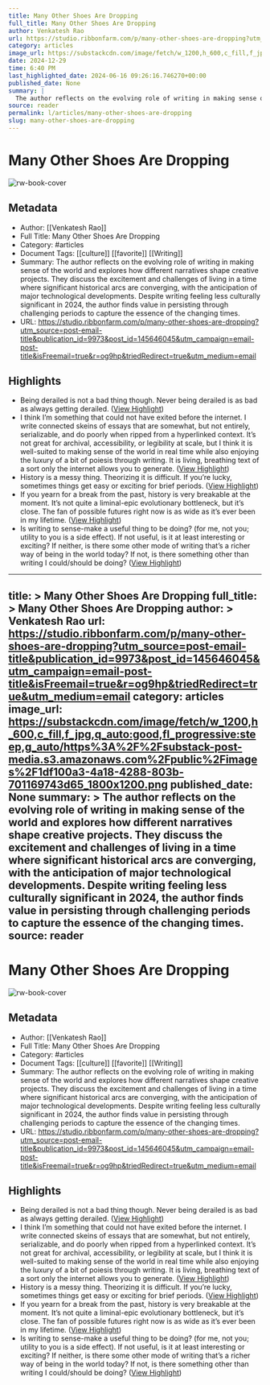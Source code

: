 ```yaml
---
title: Many Other Shoes Are Dropping
full_title: Many Other Shoes Are Dropping
author: Venkatesh Rao
url: https://studio.ribbonfarm.com/p/many-other-shoes-are-dropping?utm_source=post-email-title&publication_id=9973&post_id=145646045&utm_campaign=email-post-title&isFreemail=true&r=og9hp&triedRedirect=true&utm_medium=email
category: articles
image_url: https://substackcdn.com/image/fetch/w_1200,h_600,c_fill,f_jpg,q_auto:good,fl_progressive:steep,g_auto/https%3A%2F%2Fsubstack-post-media.s3.amazonaws.com%2Fpublic%2Fimages%2F1df100a3-4a18-4288-803b-701169743d65_1800x1200.png
date: 2024-12-29
time: 6:40 PM
last_highlighted_date: 2024-06-16 09:26:16.746270+00:00
published_date: None
summary: |
  The author reflects on the evolving role of writing in making sense of the world and explores how different narratives shape creative projects. They discuss the excitement and challenges of living in a time where significant historical arcs are converging, with the anticipation of major technological developments. Despite writing feeling less culturally significant in 2024, the author finds value in persisting through challenging periods to capture the essence of the changing times.
source: reader
permalink: l/articles/many-other-shoes-are-dropping
slug: many-other-shoes-are-dropping
---
```

# Many Other Shoes Are Dropping

![rw-book-cover](https://substackcdn.com/image/fetch/w_1200,h_600,c_fill,f_jpg,q_auto:good,fl_progressive:steep,g_auto/https%3A%2F%2Fsubstack-post-media.s3.amazonaws.com%2Fpublic%2Fimages%2F1df100a3-4a18-4288-803b-701169743d65_1800x1200.png)

## Metadata
- Author: [[Venkatesh Rao]]
- Full Title: Many Other Shoes Are Dropping
- Category: #articles
- Document Tags: [[culture]] [[favorite]] [[Writing]] 
- Summary: The author reflects on the evolving role of writing in making sense of the world and explores how different narratives shape creative projects. They discuss the excitement and challenges of living in a time where significant historical arcs are converging, with the anticipation of major technological developments. Despite writing feeling less culturally significant in 2024, the author finds value in persisting through challenging periods to capture the essence of the changing times.
- URL: https://studio.ribbonfarm.com/p/many-other-shoes-are-dropping?utm_source=post-email-title&publication_id=9973&post_id=145646045&utm_campaign=email-post-title&isFreemail=true&r=og9hp&triedRedirect=true&utm_medium=email

## Highlights
- Being derailed is not a bad thing though. Never being derailed is as bad as always getting derailed. ([View Highlight](https://read.readwise.io/read/01j0g5jq55hqyfq3y9qsqyvhss))
- I think I’m something that could not have exited before the internet. I write connected skeins of essays that are somewhat, but not entirely, serializable, and do poorly when ripped from a hyperlinked context. It’s not great for archival, accessibility, or legibility at scale, but I think it is well-suited to making sense of the world in real time while also enjoying the luxury of a bit of poiesis through writing. It is living, breathing text of a sort only the internet allows you to generate. ([View Highlight](https://read.readwise.io/read/01j0g5nh35tfmd44sc04bn9v3k))
- History is a messy thing. Theorizing it is difficult. If you’re lucky, sometimes things get easy or exciting for brief periods. ([View Highlight](https://read.readwise.io/read/01j0g5rjd55bx2gwq2bamwd8rn))
- If you yearn for a break from the past, history is very breakable at the moment. It’s not quite a liminal-epic evolutionary bottleneck, but it’s close. The fan of possible futures right now is as wide as it’s ever been in my lifetime. ([View Highlight](https://read.readwise.io/read/01j0g5vppsekyqjr8n66w6h7pk))
- Is writing to sense-make a useful thing to be doing? (for me, not you; utility to you is a side effect). If not useful, is it at least interesting or exciting? If neither, is there some other mode of writing that’s a richer way of being in the world today? If not, is there something other than writing I could/should be doing? ([View Highlight](https://read.readwise.io/read/01j0g5wszpava50fa6aqzd2n33))


---
title: >
  Many Other Shoes Are Dropping
full_title: >
  Many Other Shoes Are Dropping
author: >
  Venkatesh Rao
url: https://studio.ribbonfarm.com/p/many-other-shoes-are-dropping?utm_source=post-email-title&publication_id=9973&post_id=145646045&utm_campaign=email-post-title&isFreemail=true&r=og9hp&triedRedirect=true&utm_medium=email
category: articles
image_url: https://substackcdn.com/image/fetch/w_1200,h_600,c_fill,f_jpg,q_auto:good,fl_progressive:steep,g_auto/https%3A%2F%2Fsubstack-post-media.s3.amazonaws.com%2Fpublic%2Fimages%2F1df100a3-4a18-4288-803b-701169743d65_1800x1200.png
published_date: None
summary: >
  The author reflects on the evolving role of writing in making sense of the world and explores how different narratives shape creative projects. They discuss the excitement and challenges of living in a time where significant historical arcs are converging, with the anticipation of major technological developments. Despite writing feeling less culturally significant in 2024, the author finds value in persisting through challenging periods to capture the essence of the changing times.
source: reader
---
# Many Other Shoes Are Dropping

![rw-book-cover](https://substackcdn.com/image/fetch/w_1200,h_600,c_fill,f_jpg,q_auto:good,fl_progressive:steep,g_auto/https%3A%2F%2Fsubstack-post-media.s3.amazonaws.com%2Fpublic%2Fimages%2F1df100a3-4a18-4288-803b-701169743d65_1800x1200.png)

## Metadata
- Author: [[Venkatesh Rao]]
- Full Title: Many Other Shoes Are Dropping
- Category: #articles
- Document Tags: [[culture]] [[favorite]] [[Writing]] 
- Summary: The author reflects on the evolving role of writing in making sense of the world and explores how different narratives shape creative projects. They discuss the excitement and challenges of living in a time where significant historical arcs are converging, with the anticipation of major technological developments. Despite writing feeling less culturally significant in 2024, the author finds value in persisting through challenging periods to capture the essence of the changing times.
- URL: https://studio.ribbonfarm.com/p/many-other-shoes-are-dropping?utm_source=post-email-title&publication_id=9973&post_id=145646045&utm_campaign=email-post-title&isFreemail=true&r=og9hp&triedRedirect=true&utm_medium=email

## Highlights
- Being derailed is not a bad thing though. Never being derailed is as bad as always getting derailed. ([View Highlight](https://read.readwise.io/read/01j0g5jq55hqyfq3y9qsqyvhss))
- I think I’m something that could not have exited before the internet. I write connected skeins of essays that are somewhat, but not entirely, serializable, and do poorly when ripped from a hyperlinked context. It’s not great for archival, accessibility, or legibility at scale, but I think it is well-suited to making sense of the world in real time while also enjoying the luxury of a bit of poiesis through writing. It is living, breathing text of a sort only the internet allows you to generate. ([View Highlight](https://read.readwise.io/read/01j0g5nh35tfmd44sc04bn9v3k))
- History is a messy thing. Theorizing it is difficult. If you’re lucky, sometimes things get easy or exciting for brief periods. ([View Highlight](https://read.readwise.io/read/01j0g5rjd55bx2gwq2bamwd8rn))
- If you yearn for a break from the past, history is very breakable at the moment. It’s not quite a liminal-epic evolutionary bottleneck, but it’s close. The fan of possible futures right now is as wide as it’s ever been in my lifetime. ([View Highlight](https://read.readwise.io/read/01j0g5vppsekyqjr8n66w6h7pk))
- Is writing to sense-make a useful thing to be doing? (for me, not you; utility to you is a side effect). If not useful, is it at least interesting or exciting? If neither, is there some other mode of writing that’s a richer way of being in the world today? If not, is there something other than writing I could/should be doing? ([View Highlight](https://read.readwise.io/read/01j0g5wszpava50fa6aqzd2n33))


